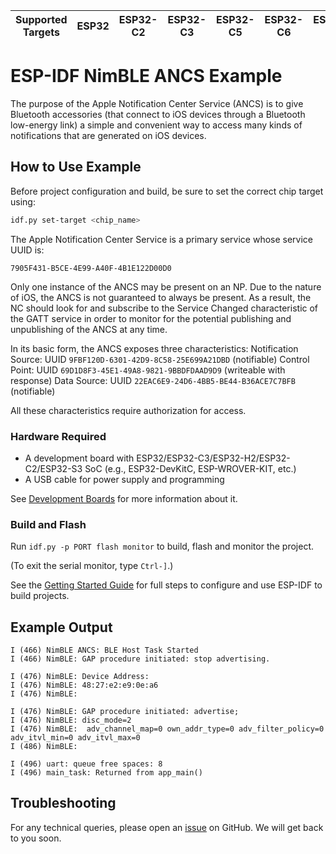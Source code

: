 | Supported Targets | ESP32 | ESP32-C2 | ESP32-C3 | ESP32-C5 | ESP32-C6 | ESP32-H2 | ESP32-S3 |
| ----------------- | ----- | -------- | -------- | -------- | -------- | -------- | -------- |

# ESP-IDF NimBLE ANCS Example

The purpose of the Apple Notification Center Service (ANCS) is to give Bluetooth accessories (that connect to iOS devices through a Bluetooth low-energy link) a simple and convenient way to access many kinds of notifications that are generated on iOS devices.

## How to Use Example

Before project configuration and build, be sure to set the correct chip target using:

```bash
idf.py set-target <chip_name>
```

The Apple Notification Center Service is a primary service whose service UUID is:

`7905F431-B5CE-4E99-A40F-4B1E122D00D0`

Only one instance of the ANCS may be present on an NP. Due to the nature of iOS, the ANCS is not guaranteed to always be present. As a result, the NC should look for and subscribe to the Service Changed characteristic of the GATT service in order to monitor for the potential publishing and unpublishing of the ANCS at any time.

In its basic form, the ANCS exposes three characteristics:
Notification Source: UUID `9FBF120D-6301-42D9-8C58-25E699A21DBD` (notifiable)
Control Point: UUID `69D1D8F3-45E1-49A8-9821-9BBDFDAAD9D9` (writeable with response)
Data Source: UUID `22EAC6E9-24D6-4BB5-BE44-B36ACE7C7BFB` (notifiable)

All these characteristics require authorization for access.

### Hardware Required

* A development board with ESP32/ESP32-C3/ESP32-H2/ESP32-C2/ESP32-S3 SoC (e.g., ESP32-DevKitC, ESP-WROVER-KIT, etc.)
* A USB cable for power supply and programming

See [Development Boards](https://www.espressif.com/en/products/devkits) for more information about it.

### Build and Flash

Run `idf.py -p PORT flash monitor` to build, flash and monitor the project.

(To exit the serial monitor, type ``Ctrl-]``.)

See the [Getting Started Guide](https://idf.espressif.com/) for full steps to configure and use ESP-IDF to build projects.

## Example Output

```
I (466) NimBLE ANCS: BLE Host Task Started
I (466) NimBLE: GAP procedure initiated: stop advertising.

I (476) NimBLE: Device Address:
I (476) NimBLE: 48:27:e2:e9:0e:a6
I (476) NimBLE:

I (476) NimBLE: GAP procedure initiated: advertise;
I (476) NimBLE: disc_mode=2
I (476) NimBLE:  adv_channel_map=0 own_addr_type=0 adv_filter_policy=0 adv_itvl_min=0 adv_itvl_max=0
I (486) NimBLE:

I (496) uart: queue free spaces: 8
I (496) main_task: Returned from app_main()
```

## Troubleshooting

For any technical queries, please open an [issue](https://github.com/espressif/esp-idf/issues) on GitHub. We will get back to you soon.
